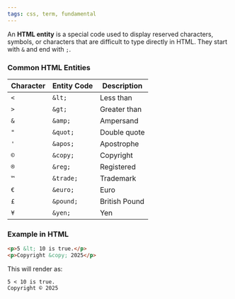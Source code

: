 ```yaml
---
tags: css, term, fundamental
---
```


An **HTML entity** is a special code used to display reserved characters, symbols, or characters that are difficult to type directly in HTML. They start with `&` and end with `;`.

### **Common HTML Entities**
| Character | Entity Code | Description |
|-----------|------------|-------------|
| `<`       | `&lt;`      | Less than |
| `>`       | `&gt;`      | Greater than |
| `&`       | `&amp;`     | Ampersand |
| `"`       | `&quot;`     | Double quote |
| `'`       | `&apos;`     | Apostrophe |
| `©`       | `&copy;`     | Copyright |
| `®`       | `&reg;`      | Registered |
| `™`       | `&trade;`    | Trademark |
| `€`       | `&euro;`     | Euro |
| `£`       | `&pound;`    | British Pound |
| `¥`       | `&yen;`      | Yen |

### **Example in HTML**
```html
<p>5 &lt; 10 is true.</p>
<p>Copyright &copy; 2025</p>
```
This will render as:
```
5 < 10 is true.
Copyright © 2025
```